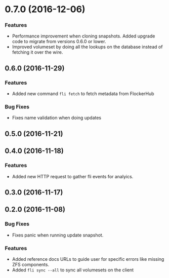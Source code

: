 # 0.7.0 (2016-12-06)

### Features
* Performance improvement when cloning snapshots. Added upgrade code to migrate from versions 0.6.0 or lower.
* Improved volumeset by doing all the lookups on the database instead of fetching it over the wire.

## 0.6.0 (2016-11-29)

### Features
* Added new command `fli fetch` to fetch metadata from FlockerHub

### Bug Fixes
* Fixes name validation when doing updates

## 0.5.0 (2016-11-21)

## 0.4.0 (2016-11-18)

### Features
* Added new HTTP request to gather fli events for analyics.

## 0.3.0 (2016-11-17)

## 0.2.0 (2016-11-08)

### Bug Fixes
* Fixes panic when running update snapshot.

### Features
* Added reference docs URLs to guide user for specific errors like missing ZFS components.
* Added `fli sync --all` to sync all volumesets on the client
